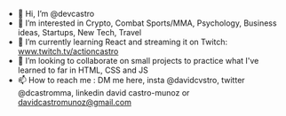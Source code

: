 - 👋 Hi, I’m @devcastro
- 👀 I’m interested in Crypto, Combat Sports/MMA, Psychology, Business ideas, Startups, New Tech, Travel
- 🌱 I’m currently learning React and streaming it on Twitch: www.twitch.tv/actioncastro
- 💞️ I’m looking to collaborate on small projects to practice what I've learned to far in HTML, CSS and JS
- 📫 How to reach me : DM me here, insta @davidcvstro, twitter @dcastromma, linkedin david castro-munoz or davidcastromunoz@gmail.com

<!---
devcastro/devcastro is a ✨ special ✨ repository because its `README.md` (this file) appears on your GitHub profile.
You can click the Preview link to take a look at your changes.
--->
